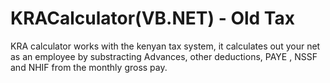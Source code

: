 # KRACalculator(VB.NET) - Old Tax
KRA calculator works with the kenyan tax system, it calculates out your net as an employee by substracting Advances, other deductions, PAYE , NSSF and NHIF from the monthly gross pay.
